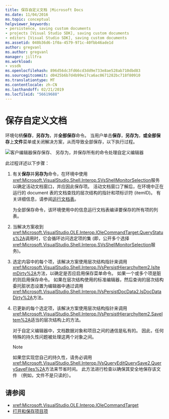```yaml
---
title: 保存自定义文档 |Microsoft Docs
ms.date: 11/04/2016
ms.topic: conceptual
helpviewer_keywords:
- persistence, saving custom documents
- projects [Visual Studio SDK], saving custom documents
- editors [Visual Studio SDK], saving custom documents
ms.assetid: 040b36d6-1f0a-4579-971c-40fbb46ade1d
author: gregvanl
ms.author: gregvanl
manager: jillfra
ms.workload:
- vssdk
ms.openlocfilehash: 896d56dc3fd66cd3dd9e733e8ae528ab710dbd83
ms.sourcegitcommit: d0425b6b7d4b99e17ca6ac0671282bc718f80910
ms.translationtype: MT
ms.contentlocale: zh-CN
ms.lasthandoff: 02/21/2019
ms.locfileid: "56619688"
---
```

# <a name="saving-a-custom-document"></a>保存自定义文档
环境句柄**保存**，**另存为**，并**全部保存**命令。 当用户单击**保存**，**另存为**，**或全部保存**上**文件**菜单或关闭解决方案，从而导致全部保存，以下执行过程。

 ![客户编辑器保存](../../extensibility/internals/media/private.gif "专用")保存、 另存为，并保存所有的命令处理自定义编辑器

 此过程详述以下步骤：

1.  有关**保存**并**另存为**命令，在环境中使用<xref:Microsoft.VisualStudio.Shell.Interop.SVsShellMonitorSelection>服务以确定活动文档窗口，并应因此保存项。 活动文档窗口了解后，在环境中正在运行的 document 表的文档查找的层次结构的指针和项标识符 (itemID)。 有关详细信息，请参阅[运行文档表](../../extensibility/internals/running-document-table.md)。

     为全部保存命令，该环境使用中的信息运行文档表编译要保存的所有项的列表。

2.  当解决方案收到<xref:Microsoft.VisualStudio.OLE.Interop.IOleCommandTarget.QueryStatus%2A>调用时，它会循环访问选定项的集 (即，公开多个选择<xref:Microsoft.VisualStudio.Shell.Interop.SVsShellMonitorSelection>服务)。

3.  选定内容中的每个项，该解决方案使用层次结构指针来调用<xref:Microsoft.VisualStudio.Shell.Interop.IVsPersistHierarchyItem2.IsItemDirty%2A>方法，以确定是否应启用保存菜单命令。 如果一个或多个项是脏的则启用保存命令。 如果在层次结构使用的标准编辑器，然后查询的层次结构委托脏状态设置为编辑器中通过调用<xref:Microsoft.VisualStudio.Shell.Interop.IVsPersistDocData2.IsDocDataDirty%2A>方法。

4.  已更新的每个选定项，该解决方案使用层次结构指针来调用<xref:Microsoft.VisualStudio.Shell.Interop.IVsPersistHierarchyItem2.SaveItem%2A>适当的层次结构上的方法。

     对于自定义编辑器中，文档数据对象和项目之间的通信是私有的。 因此，任何特殊的持久性问题被处理这两个对象之间。

    > [!NOTE]
    >  如果您实现您自己的持久性，请务必调用<xref:Microsoft.VisualStudio.Shell.Interop.IVsQueryEditQuerySave2.QuerySaveFiles%2A>方法来节省时间。 此方法进行检查以确保其安全地保存该文件 （例如，文件不是只读的）。

## <a name="see-also"></a>请参阅
- <xref:Microsoft.VisualStudio.OLE.Interop.IOleCommandTarget>
- [打开和保存项目项](../../extensibility/internals/opening-and-saving-project-items.md)